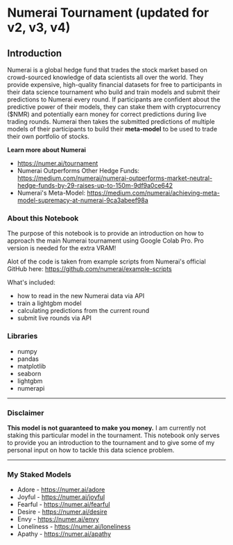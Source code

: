 # Numerai Tournament (updated for v2, v3, v4) 
## Introduction
Numerai is a global hedge fund that trades the stock market based on crowd-sourced knowledge of data scientists all over the world. They provide expensive, high-quality financial datasets for free to participants in their data science tournament who build and train models and submit their predictions to Numerai every round. If participants are confident about the predictive power of their models, they can stake them with cryptocurrency ($NMR) and potentially earn money for correct predictions during live trading rounds. Numerai then takes the submitted predictions of multiple models of their participants to build their **meta-model** to be used to trade their own portfolio of stocks.

**Learn more about Numerai**
* https://numer.ai/tournament
* Numerai Outperforms Other Hedge Funds: https://medium.com/numerai/numerai-outperforms-market-neutral-hedge-funds-by-29-raises-up-to-150m-9df9a0ce642
* Numerai's Meta-Model: https://medium.com/numerai/achieving-meta-model-supremacy-at-numerai-9ca3abeef98a

### About this Notebook
The purpose of this notebook is to provide an introduction on how to approach the main Numerai tournament using Google Colab Pro. Pro version is needed for the extra VRAM!

Alot of the code is taken from example scripts from Numerai's official GitHub here: https://github.com/numerai/example-scripts

What's included:
* how to read in the new Numerai data via API
* train a lightgbm model
* calculating predictions from the current round
* submit live rounds via API

### Libraries
* numpy
* pandas
* matplotlib
* seaborn
* lightgbm
* numerapi

<hr>

### Disclaimer
**This model is not guaranteed to make you money.** I am currently not staking this particular model in the tournament. This notebook only serves to provide you an introduction to the tournament and to give some of my personal input on how to tackle this data science problem. 

<hr>

### My Staked Models
* Adore - https://numer.ai/adore
* Joyful - https://numer.ai/joyful
* Fearful - https://numer.ai/fearful
* Desire - https://numer.ai/desire
* Envy - https://numer.ai/envy
* Loneliness - https://numer.ai/loneliness
* Apathy - https://numer.ai/apathy
